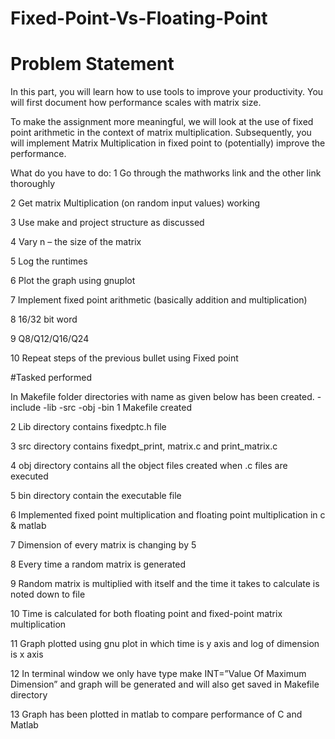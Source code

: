# Fixed-Point-Vs-Floating-Point
# Problem Statement
In this part, you will learn how to use tools to improve your productivity. You will first document how 
performance scales with matrix size. 

To make the assignment more meaningful, we will look at the use of fixed point arithmetic in the 
context of matrix multiplication. Subsequently, you will implement Matrix Multiplication in fixed point 
to (potentially) improve the performance. 

What do you have to do:
1 Go through the mathworks link and the other link thoroughly

2 Get matrix Multiplication (on random input values) working

3 Use make and project structure as discussed

4 Vary n – the size of the matrix

5 Log the runtimes

6 Plot the graph using gnuplot

7 Implement fixed point arithmetic (basically addition and multiplication)

8 16/32 bit word

9 Q8/Q12/Q16/Q24

10 Repeat steps of the previous bullet using Fixed point

#Tasked performed

In Makefile folder directories with name as given below has been created. 
 -include
 -lib 
 -src 
 -obj 
 -bin 
1 Makefile created

2 Lib directory contains fixedptc.h file 

3 src directory contains fixedpt_print, matrix.c and print_matrix.c 

4 obj directory contains all the object files created when .c files are executed 

5 bin directory contain the executable file 

6 Implemented fixed point multiplication and floating point multiplication in c & matlab 

7 Dimension of every matrix is changing by 5 

8 Every time a random matrix is generated 

9 Random matrix is multiplied with itself and the time it takes to calculate is noted down to file 

10 Time is calculated for both floating point and fixed-point matrix multiplication 

11 Graph plotted using gnu plot in which time is y axis and log of dimension is x axis 

12 In terminal window we only have type make INT=”Value Of Maximum Dimension” and graph 
will be generated and will also get saved in Makefile directory 

13 Graph has been plotted in matlab to compare performance of C and Matlab 
